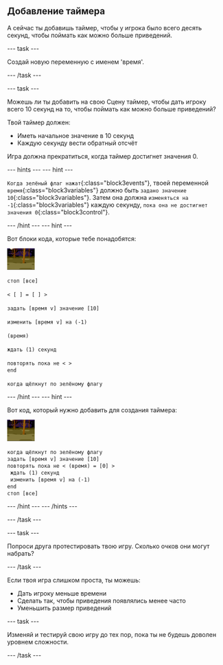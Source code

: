 ## Добавление таймера

А сейчас ты добавишь таймер, чтобы у игрока было всего десять секунд, чтобы поймать как можно больше приведений.

\--- task \---

Создай новую переменную с именем 'время'.

\--- /task \---

\--- task \---

Можешь ли ты добавить на свою Сцену таймер, чтобы дать игроку всего 10 секунд на то, чтобы поймать как можно больше приведений?

Твой таймер должен:

+ Иметь начальное значение в 10 секунд
+ Каждую секунду вести обратный отсчёт

Игра должна прекратиться, когда таймер достигнет значения 0.

\--- hints \--- \--- hint \---

`Когда зелёный флаг нажат`{:class="block3events"}, твоей переменной `время`{:class="block3variables"} должно быть `задано значение 10`{:class="block3variables"}. Затем она должна `изменяться на -1`{:class="block3variables"} каждую секунду, `пока она не достигнет значения 0`{:class="block3control"}.

\--- /hint \--- \--- hint \---

Вот блоки кода, которые тебе понадобятся:

![спрайт-приведение](images/ghost-backdrop.png)

```blocks3
стоп [все]

< [ ] = [ ] >

задать [время v] значение [10]

изменить [время v] на (-1)

(время)

ждать (1) секунд

повторять пока не < >
end

когда щёлкнут по зелёному флагу

```

\--- /hint \--- \--- hint \---

Вот код, который нужно добавить для создания таймера:

![фоновая иконка](images/ghost-backdrop.png)

```blocks3
когда щёлкнут по зелёному флагу
задать [время v] значение [10]
повторять пока не < (время) = [0] >
 ждать (1) секунд
 изменить [время v] на (-1)
end
стоп [все]
```

\--- /hint \--- \--- /hints \---

\--- /task \---

\--- task \---

Попроси друга протестировать твою игру. Сколько очков они могут набрать?

\--- /task \---

Если твоя игра слишком проста, ты можешь:

+ Дать игроку меньше времени
+ Сделать так, чтобы приведения появлялись менее часто
+ Уменьшить размер приведений

\--- task \---

Изменяй и тестируй свою игру до тех пор, пока ты не будешь доволен уровнем сложности.

\--- /task \---